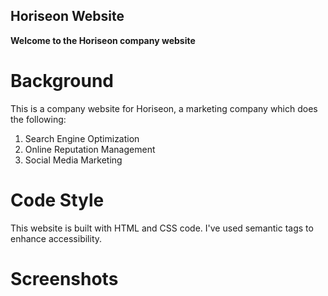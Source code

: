 ## Horiseon Website

**Welcome to the Horiseon company website**

# Background 

This is a company website for Horiseon, a marketing company which does the following:
1. Search Engine Optimization
2. Online Reputation Management
3. Social Media Marketing

# Code Style

This website is built with HTML and CSS code. I've used semantic tags to enhance accessibility. 

# Screenshots 

